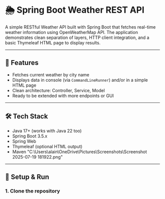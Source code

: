# 🌦️ Spring Boot Weather REST API

A simple RESTful Weather API built with Spring Boot that fetches real-time weather information using OpenWeatherMap API. The application demonstrates clean separation of layers, HTTP client integration, and a basic Thymeleaf HTML page to display results.

---

## 🚀 Features

- Fetches current weather by city name
- Displays data in console (via `CommandLineRunner`) and/or in a simple HTML page
- Clean architecture: Controller, Service, Model
- Ready to be extended with more endpoints or GUI

---

## 🛠️ Tech Stack

- Java 17+ (works with Java 22 too)
- Spring Boot 3.5.x
- Spring Web
- Thymeleaf (optional HTML output)
- Maven
"C:\Users\alain\OneDrive\Pictures\Screenshots\Screenshot 2025-07-19 181922.png"
---

## 🔧 Setup & Run

### 1. Clone the repository



